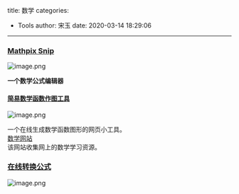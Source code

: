 title: 数学
categories:
 - Tools
author: 宋玉
date: 2020-03-14 18:29:06
---

### [Mathpix Snip](https://mathpix.com/)
![image.png](https://cdn.nlark.com/yuque/0/2020/png/394169/1582604666708-976b85db-b1e2-4d2b-8b20-8e9410a4fc38.png#align=left&display=inline&height=763&name=image.png&originHeight=1526&originWidth=2874&size=491857&status=done&style=none&width=1437)

**一个数学公式编辑器**

#### [简易数学函数作图工具](https://helloacm.com/tools/math-plot-graph/)
![image.png](https://cdn.nlark.com/yuque/0/2020/png/394169/1583539980736-db7dbb86-10e8-462d-aa00-56f845703a51.png#align=left&display=inline&height=269&name=image.png&originHeight=537&originWidth=650&size=141447&status=done&style=none&width=325)

一个在线生成数学函数图形的网页小工具。<br />[数学网站](https://mathvault.ca/websites/)<br />该网站收集网上的数学学习资源。

### [在线转换公式](https://www.codecogs.com/latex/eqneditor.php)
![image.png](https://cdn.nlark.com/yuque/0/2020/png/394169/1584181741934-d8205180-2ef7-4213-8061-9a3fd565c9e8.png#align=left&display=inline&height=760&name=image.png&originHeight=1520&originWidth=2878&size=455360&status=done&style=none&width=1439)
